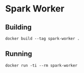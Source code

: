 # Spark Worker

## Building

```
docker build --tag spark-worker .

```

## Running

```
docker run -ti --rm spark-worker
```